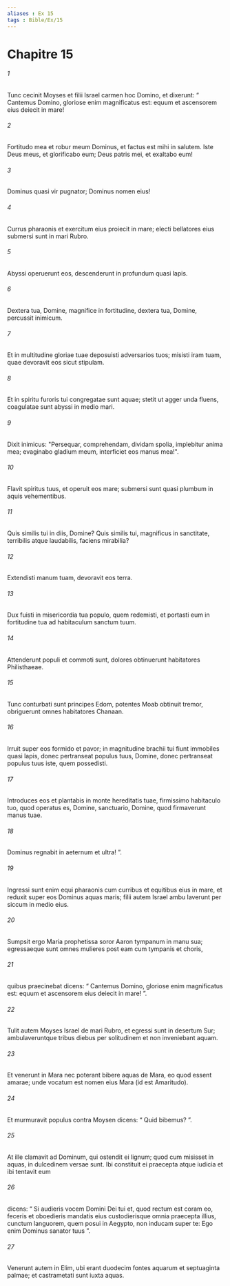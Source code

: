 ```yaml
---
aliases : Ex 15
tags : Bible/Ex/15
---
```


# Chapitre 15

###### 1
Tunc cecinit Moyses et filii Israel carmen hoc Domino, et dixerunt: “ Cantemus Domino, gloriose enim magnificatus est: equum et ascensorem eius deiecit in mare!
###### 2
Fortitudo mea et robur meum Dominus, et factus est mihi in salutem. Iste Deus meus, et glorificabo eum; Deus patris mei, et exaltabo eum!
###### 3
Dominus quasi vir pugnator; Dominus nomen eius!
###### 4
Currus pharaonis et exercitum eius proiecit in mare; electi bellatores eius submersi sunt in mari Rubro.
###### 5
Abyssi operuerunt eos, descenderunt in profundum quasi lapis.
###### 6
Dextera tua, Domine, magnifice in fortitudine, dextera tua, Domine, percussit inimicum.
###### 7
Et in multitudine gloriae tuae deposuisti adversarios tuos; misisti iram tuam, quae devoravit eos sicut stipulam.
###### 8
Et in spiritu furoris tui congregatae sunt aquae; stetit ut agger unda fluens, coagulatae sunt abyssi in medio mari.
###### 9
Dixit inimicus: "Persequar, comprehendam, dividam spolia, implebitur anima mea; evaginabo gladium meum, interficiet eos manus mea!".
###### 10
Flavit spiritus tuus, et operuit eos mare; submersi sunt quasi plumbum in aquis vehementibus.
###### 11
Quis similis tui in diis, Domine? Quis similis tui, magnificus in sanctitate, terribilis atque laudabilis, faciens mirabilia?
###### 12
Extendisti manum tuam, devoravit eos terra.
###### 13
Dux fuisti in misericordia tua populo, quem redemisti, et portasti eum in fortitudine tua ad habitaculum sanctum tuum.
###### 14
Attenderunt populi et commoti sunt, dolores obtinuerunt habitatores Philisthaeae.
###### 15
Tunc conturbati sunt principes Edom, potentes Moab obtinuit tremor, obriguerunt omnes habitatores Chanaan.
###### 16
Irruit super eos formido et pavor; in magnitudine brachii tui fiunt immobiles quasi lapis, donec pertranseat populus tuus, Domine, donec pertranseat populus tuus iste, quem possedisti.
###### 17
Introduces eos et plantabis in monte hereditatis tuae, firmissimo habitaculo tuo, quod operatus es, Domine, sanctuario, Domine, quod firmaverunt manus tuae.
###### 18
Dominus regnabit in aeternum et ultra! ”.
###### 19
Ingressi sunt enim equi pharaonis cum curribus et equitibus eius in mare, et reduxit super eos Dominus aquas maris; filii autem Israel ambu laverunt per siccum in medio eius. 
###### 20
Sumpsit ergo Maria prophetissa soror Aaron tympanum in manu sua; egressaeque sunt omnes mulieres post eam cum tympanis et choris, 
###### 21
quibus praecinebat dicens: “ Cantemus Domino, gloriose enim magnificatus est: equum et ascensorem eius deiecit in mare! ”.
###### 22
Tulit autem Moyses Israel de mari Rubro, et egressi sunt in desertum Sur; ambulaveruntque tribus diebus per solitudinem et non inveniebant aquam. 
###### 23
Et venerunt in Mara nec poterant bibere aquas de Mara, eo quod essent amarae; unde vocatum est nomen eius Mara (id est Amaritudo). 
###### 24
Et murmuravit populus contra Moysen dicens: “ Quid bibemus? ”. 
###### 25
At ille clamavit ad Dominum, qui ostendit ei lignum; quod cum misisset in aquas, in dulcedinem versae sunt. Ibi constituit ei praecepta atque iudicia et ibi tentavit eum 
###### 26
dicens: “ Si audieris vocem Domini Dei tui et, quod rectum est coram eo, feceris et oboedieris mandatis eius custodierisque omnia praecepta illius, cunctum languorem, quem posui in Aegypto, non inducam super te: Ego enim Dominus sanator tuus ”.
###### 27
Venerunt autem in Elim, ubi erant duodecim fontes aquarum et septuaginta palmae; et castrametati sunt iuxta aquas.
